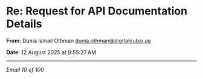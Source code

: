 # Re: Request for API Documentation Details

**From**: Dunia Ismail Othman <dunia.othman@digitaldubai.ae>

**Date**: 12 August 2025 at 9:55:27 AM

---

*Email 10 of 100*
